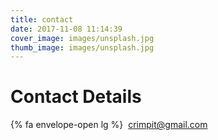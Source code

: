 ```yaml
---
title: contact
date: 2017-11-08 11:14:39
cover_image: images/unsplash.jpg
thumb_image: images/unsplash.jpg
---
```

# Contact Details


{% fa envelope-open lg %}&nbsp;&nbsp;[crimpit@gmail.com](mailto:crimpit@gmail.com)
